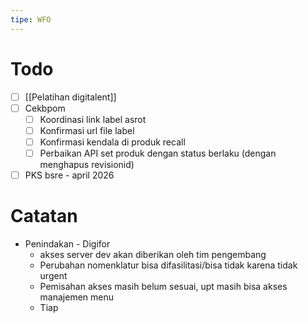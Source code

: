 ```yaml
---
tipe: WFO
---
```

# Todo
- [ ] [[Pelatihan digitalent]] 
- [ ] Cekbpom
	- [ ] Koordinasi link label asrot
	- [ ] Konfirmasi url file label
	- [ ] Konfirmasi kendala di produk recall
	- [ ] Perbaikan API set produk dengan status berlaku (dengan menghapus revisionid)
- [ ] PKS bsre - april 2026
# Catatan
- Penindakan - Digifor
	- akses server dev akan diberikan oleh tim pengembang
	- Perubahan nomenklatur bisa difasilitasi/bisa tidak karena tidak urgent
	- Pemisahan akses masih belum sesuai, upt masih bisa akses manajemen menu 
	- Tiap 
